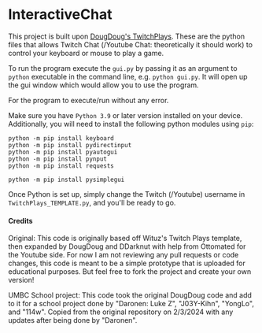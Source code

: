 # InteractiveChat

This project is built upon [DougDoug's TwitchPlays](https://github.com/DougDougGithub/TwitchPlays).
These are the python files that allows Twitch Chat (/Youtube Chat: theoretically it should work) to control your keyboard or mouse to play a game.

To run the program execute the `gui.py` by passing it as an argument to `python` executable in the command line, e.g. `python gui.py`.
It will open up the gui window which would allow you to use the program. 

For the program to execute/run without any error.

Make sure you have `Python 3.9` or later version installed on your device.  
Additionally, you will need to install the following python modules using `pip`:  
```
python -m pip install keyboard  
python -m pip install pydirectinput  
python -m pip install pyautogui  
python -m pip install pynput  
python -m pip install requests  

python -m pip install pysimplegui
```

Once Python is set up, simply change the Twitch (/Youtube) username in `TwitchPlays_TEMPLATE.py`, and you'll be ready to go.


#### Credits
Original:
This code is originally based off Wituz's Twitch Plays template, then expanded by DougDoug and DDarknut with help from Ottomated for the Youtube side. For now I am not reviewing any pull requests or code changes, this code is meant to be a simple prototype that is uploaded for educational purposes. But feel free to fork the project and create your own version!

UMBC School project:
This code took the original DougDoug code and add to it for a school project done by "Daronen: Luke Z", "J03Y-Kihn", "YongLo", and  "114w". Copied from the original repository on 2/3/2024 with any updates after being done by "Daronen".
